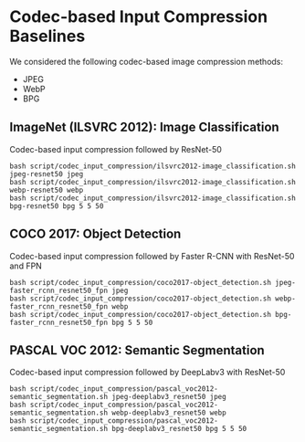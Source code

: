 # Codec-based Input Compression Baselines

We considered the following codec-based image compression methods:
- JPEG
- WebP
- BPG

## ImageNet (ILSVRC 2012): Image Classification
Codec-based input compression followed by ResNet-50

```shell
bash script/codec_input_compression/ilsvrc2012-image_classification.sh jpeg-resnet50 jpeg
bash script/codec_input_compression/ilsvrc2012-image_classification.sh webp-resnet50 webp
bash script/codec_input_compression/ilsvrc2012-image_classification.sh bpg-resnet50 bpg 5 5 50
```

## COCO 2017: Object Detection
Codec-based input compression followed by Faster R-CNN with ResNet-50 and FPN

```shell
bash script/codec_input_compression/coco2017-object_detection.sh jpeg-faster_rcnn_resnet50_fpn jpeg
bash script/codec_input_compression/coco2017-object_detection.sh webp-faster_rcnn_resnet50_fpn webp
bash script/codec_input_compression/coco2017-object_detection.sh bpg-faster_rcnn_resnet50_fpn bpg 5 5 50
```

## PASCAL VOC 2012: Semantic Segmentation
Codec-based input compression followed by DeepLabv3 with ResNet-50

```shell
bash script/codec_input_compression/pascal_voc2012-semantic_segmentation.sh jpeg-deeplabv3_resnet50 jpeg
bash script/codec_input_compression/pascal_voc2012-semantic_segmentation.sh webp-deeplabv3_resnet50 webp
bash script/codec_input_compression/pascal_voc2012-semantic_segmentation.sh bpg-deeplabv3_resnet50 bpg 5 5 50
```
